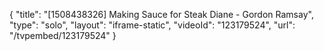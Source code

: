 {
    "title": "[1508438326] Making Sauce for Steak Diane - Gordon Ramsay",
    "type": "solo",
    "layout": "iframe-static",
    "videoId": "123179524",
    "url": "\/tvpembed\/123179524"
}